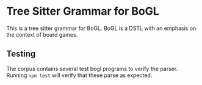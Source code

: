 # Tree Sitter Grammar for BoGL

This is a tree sitter grammar for BoGL. BoGL is a DSTL with an emphasis on the context of board games.

## Testing

The corpus contains several test bogl programs to verify the parser. Running `npm test` will verify that these parse as expected.
